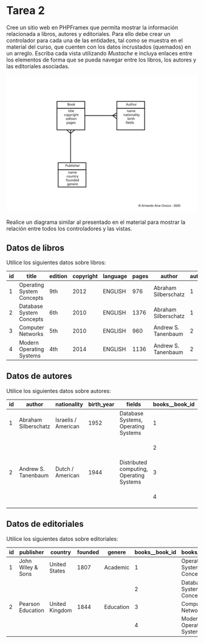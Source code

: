 # Tarea 2

Cree un sitio web en PHPFramex que permita mostrar la información relacionada a libros, autores y editoriales. Para ello debe crear un controlador para cada una de las entidades, tal como se muestra en el material del curso, que cuenten con los datos incrustados (quemados) en un arreglo. Escriba cada vista utilizando *Mustache* e incluya enlaces entre los elementos de forma que se pueda navegar entre los libros, los autores y las editoriales asociadas.

![](books.svg)

Realice un diagrama similar al presentado en el material para mostrar la relación entre todos los controladores y las vistas.

## Datos de libros

Utilice los siguientes datos sobre libros:

|id|title            |edition       |copyright|language |pages|author                   |author_id|publisher        |publisher_id|
|---|-----------------|--------------|---------|---------|-----|-------------------------|---------|-----------------|------------|
|1  |Operating System Concepts|9th           |2012     |ENGLISH  |976  |Abraham Silberschatz     |1        |John Wiley & Sons|1           |
|2  |Database System Concepts|6th           |2010     |ENGLISH  |1376 |Abraham Silberschatz     |1        |John Wiley & Sons|1           |
|3  |Computer Networks|5th           |2010     |ENGLISH  |960  |Andrew S. Tanenbaum      |2        |Pearson Education|2           |
|4  |Modern Operating Systems|4th           |2014     |ENGLISH  |1136 |Andrew S. Tanenbaum      |2        |Pearson Education|2           |

## Datos de autores

Utilice los siguientes datos sobre autores:

|id|author           |nationality   |birth_year|fields   |books__book_id|books__title             |
|---|-----------------|--------------|----------|---------|--------------|-------------------------|
|1  |Abraham Silberschatz|Israelis / American|1952      |Database Systems, Operating Systems|1             |Operating System Concepts|
|   |                 |              |          |         |2             |Database System Concepts |
|2  |Andrew S. Tanenbaum|Dutch / American|1944      |Distributed computing, Operating Systems|3             |Computer Networks        |
|   |                 |              |          |         |4             |Modern Operating Systems |

## Datos de editoriales

Utilice los siguientes datos sobre editoriales:

|id|publisher        |country       |founded|genere   |books__book_id|books__title             |
|---|-----------------|--------------|-------|---------|--------------|-------------------------|
|1  |John Wiley & Sons|United States |1807   |Academic |1             |Operating System Concepts|
|   |                 |              |       |         |2             |Database System Concepts |
|2  |Pearson Education|United Kingdom|1844   |Education|3             |Computer Networks        |
|   |                 |              |       |         |4             |Modern Operating Systems |